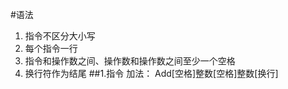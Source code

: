 #语法
1.  指令不区分大小写
2.  每个指令一行
3.  指令和操作数之间、操作数和操作数之间至少一个空格
4.  换行符作为结尾
##1.指令
加法：
Add[空格]整数[空格]整数[换行]

